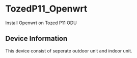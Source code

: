 # TozedP11_Openwrt
Install Openwrt on Tozed P11 ODU

## Device Information
This device consist of seperate outdoor unit and indoor unit. 
